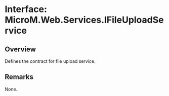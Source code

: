 # Interface: MicroM.Web.Services.IFileUploadService
## Overview
Defines the contract for file upload service.

## Remarks
None.

